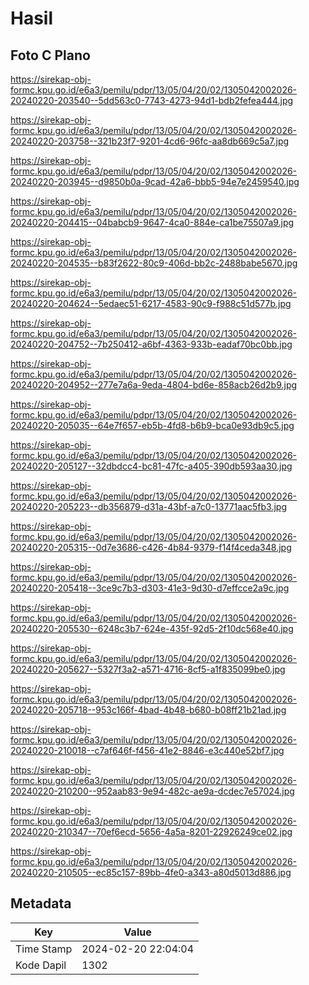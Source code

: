 # Hasil

## Foto C Plano

https://sirekap-obj-formc.kpu.go.id/e6a3/pemilu/pdpr/13/05/04/20/02/1305042002026-20240220-203540--5dd563c0-7743-4273-94d1-bdb2fefea444.jpg

https://sirekap-obj-formc.kpu.go.id/e6a3/pemilu/pdpr/13/05/04/20/02/1305042002026-20240220-203758--321b23f7-9201-4cd6-96fc-aa8db669c5a7.jpg

https://sirekap-obj-formc.kpu.go.id/e6a3/pemilu/pdpr/13/05/04/20/02/1305042002026-20240220-203945--d9850b0a-9cad-42a6-bbb5-94e7e2459540.jpg

https://sirekap-obj-formc.kpu.go.id/e6a3/pemilu/pdpr/13/05/04/20/02/1305042002026-20240220-204415--04babcb9-9647-4ca0-884e-ca1be75507a9.jpg

https://sirekap-obj-formc.kpu.go.id/e6a3/pemilu/pdpr/13/05/04/20/02/1305042002026-20240220-204535--b83f2622-80c9-406d-bb2c-2488babe5670.jpg

https://sirekap-obj-formc.kpu.go.id/e6a3/pemilu/pdpr/13/05/04/20/02/1305042002026-20240220-204624--5edaec51-6217-4583-90c9-f988c51d577b.jpg

https://sirekap-obj-formc.kpu.go.id/e6a3/pemilu/pdpr/13/05/04/20/02/1305042002026-20240220-204752--7b250412-a6bf-4363-933b-eadaf70bc0bb.jpg

https://sirekap-obj-formc.kpu.go.id/e6a3/pemilu/pdpr/13/05/04/20/02/1305042002026-20240220-204952--277e7a6a-9eda-4804-bd6e-858acb26d2b9.jpg

https://sirekap-obj-formc.kpu.go.id/e6a3/pemilu/pdpr/13/05/04/20/02/1305042002026-20240220-205035--64e7f657-eb5b-4fd8-b6b9-bca0e93db9c5.jpg

https://sirekap-obj-formc.kpu.go.id/e6a3/pemilu/pdpr/13/05/04/20/02/1305042002026-20240220-205127--32dbdcc4-bc81-47fc-a405-390db593aa30.jpg

https://sirekap-obj-formc.kpu.go.id/e6a3/pemilu/pdpr/13/05/04/20/02/1305042002026-20240220-205223--db356879-d31a-43bf-a7c0-13771aac5fb3.jpg

https://sirekap-obj-formc.kpu.go.id/e6a3/pemilu/pdpr/13/05/04/20/02/1305042002026-20240220-205315--0d7e3686-c426-4b84-9379-f14f4ceda348.jpg

https://sirekap-obj-formc.kpu.go.id/e6a3/pemilu/pdpr/13/05/04/20/02/1305042002026-20240220-205418--3ce9c7b3-d303-41e3-9d30-d7effcce2a9c.jpg

https://sirekap-obj-formc.kpu.go.id/e6a3/pemilu/pdpr/13/05/04/20/02/1305042002026-20240220-205530--6248c3b7-624e-435f-92d5-2f10dc568e40.jpg

https://sirekap-obj-formc.kpu.go.id/e6a3/pemilu/pdpr/13/05/04/20/02/1305042002026-20240220-205627--5327f3a2-a571-4716-8cf5-a1f835099be0.jpg

https://sirekap-obj-formc.kpu.go.id/e6a3/pemilu/pdpr/13/05/04/20/02/1305042002026-20240220-205718--953c166f-4bad-4b48-b680-b08ff21b21ad.jpg

https://sirekap-obj-formc.kpu.go.id/e6a3/pemilu/pdpr/13/05/04/20/02/1305042002026-20240220-210018--c7af646f-f456-41e2-8846-e3c440e52bf7.jpg

https://sirekap-obj-formc.kpu.go.id/e6a3/pemilu/pdpr/13/05/04/20/02/1305042002026-20240220-210200--952aab83-9e94-482c-ae9a-dcdec7e57024.jpg

https://sirekap-obj-formc.kpu.go.id/e6a3/pemilu/pdpr/13/05/04/20/02/1305042002026-20240220-210347--70ef6ecd-5656-4a5a-8201-22926249ce02.jpg

https://sirekap-obj-formc.kpu.go.id/e6a3/pemilu/pdpr/13/05/04/20/02/1305042002026-20240220-210505--ec85c157-89bb-4fe0-a343-a80d5013d886.jpg


## Metadata

| Key        | Value               |
| ---------- | ------------------- |
| Time Stamp | 2024-02-20 22:04:04 |
| Kode Dapil | 1302                |



